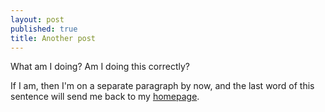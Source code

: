 ```yaml
---
layout: post
published: true
title: Another post
---
```


What am I doing? Am I doing this correctly?

If I am, then I'm on a separate paragraph by now, and the last word of this sentence will send me back to my [homepage](chrisroberts.nyc).
